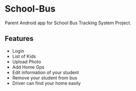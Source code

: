 # School-Bus
Parent Android app for School Bus Tracking System Project.

## Features
<ul type="disc">
  <li>Login</li>
  <li>List of Kids</li>
  <li>Upload Photo</li>
  <li>Add Home Gps</li>
  <li>Edit information of your student</li>
  <li>Remove your student from bus</li>
  <li>Driver can find your home easily</li>
</ul>
